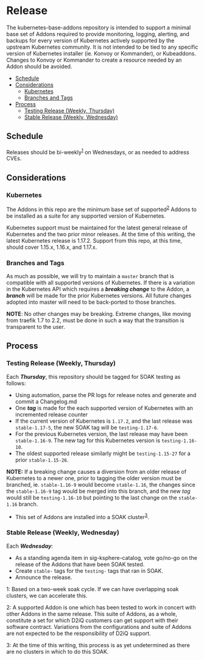 # Release

The kubernetes-base-addons repository is intended to support a minimal base set of Addons required to provide monitoring, logging, alerting, and backups for every version of Kubernetes actively supported by the upstream Kubernetes community.
It is not intended to be tied to any specific version of Kubernetes installer (ie. Konvoy or Kommander), or Kubeaddons.
Changes to Konvoy or Kommander to create a resource needed by an Addon should be avoided.

- [Schedule](#schedule)
- [Considerations](#considerations)
  - [Kubernetes](#kubernetes)
  - [Branches and Tags](#branches-and-tags)
- [Process](#process)
  - [Testing Release (Weekly, Thursday)](#testing-release-weekly-thursday)
  - [Stable Release (Weekly, Wednesday)](#stable-release-weekly-wednesday)

## Schedule

Releases should be bi-weekly<sup>[1](#footnote1)</sup> on Wednesdays, or as needed to address CVEs.

## Considerations

### Kubernetes

The Addons in this repo are the minimum base set of supported<sup>[2](#footnote2)</sup> Addons to be installed as a suite for any supported version of Kubernetes.

Kubernetes support must be maintained for the latest general release of Kubernetes and the two prior minor releases.
At the time of this writing, the latest Kubernetes release is 1.17.2.
Support from this repo, at this time, should cover 1.15.x, 1.16.x, and 1.17.x.

### Branches and Tags

As much as possible, we will try to maintain a `master` branch that is compatible with all supported versions of Kubernetes.
If there is a variation in the Kubernetes API which requires a _**breaking change**_ to the Addon, a _**branch**_ will be made for the prior Kubernetes versions.
All future changes adopted into master will need to be back-ported to those branches.

**NOTE**: No other changes may be breaking. Extreme changes, like moving from traefik 1.7 to 2.2, must be done in such a way that the transition is transparent to the user.

## Process

### Testing Release (Weekly, Thursday)

Each _**Thursday**_, this repository should be tagged for SOAK testing as follows:

- Using automation, parse the PR logs for release notes and generate and commit a Changelog.md
- One _**tag**_ is made for the each supported version of Kubernetes with an incremented release counter
- If the current version of Kubernetes is `1.17.2`, and the last release was `stable-1.17-5`, the new SOAK tag will be `testing-1.17-6`.
- For the previous Kubernetes version, the last release may have been `stable-1.16-9`. The new tag for this Kubernetes version is `testing-1.16-10`.
- The oldest supported release similarly might be `testing-1.15-27` for a prior `stable-1.15-26`.

**NOTE:** If a breaking change causes a diversion from an older release of Kubernetes to a newer one, prior to tagging the older version must be branched, ie. `stable-1.16-9` would become `stable-1.16`, the changes since the `stable-1.16-9` tag would be merged into this branch, and the new _tag_ would still be `testing-1.16-10` but pointing to the last change on the `stable-1.16` branch.

- This set of Addons are installed into a SOAK cluster<sup>[3](#footnote3)</sup>.

### Stable Release (Weekly, Wednesday)

Each _**Wednesday**_:

- As a standing agenda item in sig-ksphere-catalog, vote go/no-go on the release of the Addons that have been SOAK tested.
- Create `stable-` tags for the `testing-` tags that ran in SOAK.
- Announce the release.

<a name="footnote1">1</a>: Based on a two-week soak cycle. If we can have overlapping soak clusters, we can accelerate this.

<a name="footnote2">2</a>: A supported Addon is one which has been tested to work in concert with other Addons in the same release. This suite of Addons, as a whole, constitute a set for which D2iQ customers can get support with their software contract. Variations from the configurations and suite of Addons are not expected to be the responsibility of D2iQ support.

<a name="footnote3">3</a>: At the time of this writing, this process is as yet undetermined as there are no clusters in which to do this SOAK.
